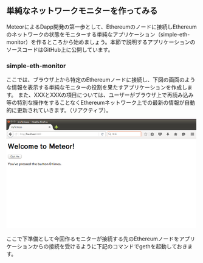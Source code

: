 ## 単純なネットワークモニターを作ってみる

MeteorによるDapp開発の第一歩として、Ethereumのノードに接続しEthereumのネットワークの状態をモニターする単純なアプリケーション（simple-eth-monitor）を作るところから始めましょう。本節で説明するアプリケーションのソースコードはGitHub上に公開しています。

### simple-eth-monitor
ここでは、ブラウザ上から特定のEthereumノードに接続し、下図の画面のような情報を表示する単純なモニターの役割を果たすアプリケーションを作成します。
また、XXXとXXXの項目については、ユーザーがブラウザ上で再読み込み等の特別な操作をすることなくEthereumネットワーク上での最新の情報が自動的に更新されていきます。（リアクティブ）。

<img src="00_img/myfirstapp.png" width="500">

ここで下準備として今回作るモニターが接続する先のEthereumノードをアプリケーションからの接続を受けるように下記のコマンドでgethを起動しておきます。
